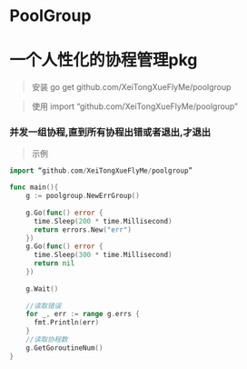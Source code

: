 # PoolGroup
# 一个人性化的协程管理pkg

> 安装 go get github.com/XeiTongXueFlyMe/poolgroup

>使用 import “github.com/XeiTongXueFlyMe/poolgroup”

### 并发一组协程,直到所有协程出错或者退出,才退出
> 示例

```go
import “github.com/XeiTongXueFlyMe/poolgroup”

func main(){
    g := poolgroup.NewErrGroup()
    
    g.Go(func() error {
      time.Sleep(200 * time.Millisecond)
      return errors.New("err")
    })
    g.Go(func() error {
      time.Sleep(300 * time.Millisecond)
      return nil
    })
    
    g.Wait()
    
    //读取错误
    for _, err := range g.errs {
      fmt.Println(err)
    }
    //读取协程数
    g.GetGoroutineNum()
}
```
